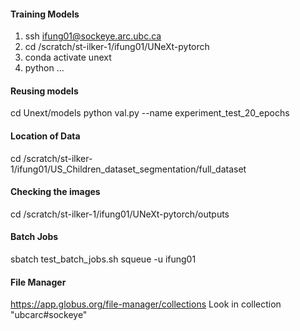 
#### Training Models
1. ssh ifung01@sockeye.arc.ubc.ca
2. cd /scratch/st-ilker-1/ifung01/UNeXt-pytorch
3. conda activate unext
4. python ...

#### Reusing models
cd Unext/models
python val.py --name experiment_test_20_epochs
#### Location of Data
cd /scratch/st-ilker-1/ifung01/US_Children_dataset_segmentation/full_dataset
#### Checking the images
cd /scratch/st-ilker-1/ifung01/UNeXt-pytorch/outputs
#### Batch Jobs
sbatch test_batch_jobs.sh
squeue -u ifung01
#### File Manager
https://app.globus.org/file-manager/collections
Look in collection "ubcarc#sockeye"


